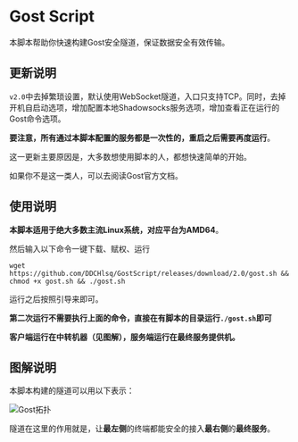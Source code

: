 # Gost Script

本脚本帮助你快速构建Gost安全隧道，保证数据安全有效传输。

## 更新说明

`v2.0`中去掉繁琐设置，默认使用WebSocket隧道，入口只支持TCP。同时，去掉开机自启动选项，增加配置本地Shadowsocks服务选项，增加查看正在运行的Gost命令选项。

**要注意，所有通过本脚本配置的服务都是一次性的，重启之后需要再度运行**。

这一更新主要原因是，大多数想使用脚本的人，都想快速简单的开始。

如果你不是这一类人，可以去阅读Gost官方文档。

## 使用说明

**本脚本适用于绝大多数主流Linux系统，对应平台为AMD64**。

然后输入以下命令一键下载、赋权、运行

```shell
wget https://github.com/DDCHlsq/GostScript/releases/download/2.0/gost.sh && chmod +x gost.sh && ./gost.sh
```

运行之后按照引导来即可。

**第二次运行不需要执行上面的命令，直接在有脚本的目录运行`./gost.sh`即可**

**客户端运行在中转机器（见图解），服务端运行在最终服务提供机。**

## 图解说明

本脚本构建的隧道可以用以下表示：

![Gost拓扑](http://cos.nju.world:9000/public-pictures/GithubPics/Gost拓扑.jpg)

隧道在这里的作用就是，让**最左侧**的终端都能安全的接入**最右侧**的**最终服务**。